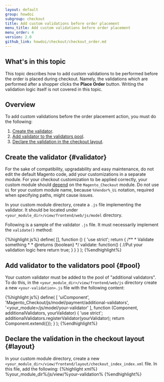 ```yaml
---
layout: default
group: howdoi
subgroup: checkout
title: Add custom validations before order placement
menu_title: Add custom validations before order placement
menu_order: 4
version: 2.0
github_link: howdoi/checkout/checkout_order.md
---
```

<h2>What's in this topic</h2>

This topic describes how to add custom validations to be performed before the order is placed during checkout. Namely, the validations which are performed after a shopper clicks the **Place Order** button. Writing the validation logic itself is not covered in this topic.

## Overview
To add custom validations before the order placement action, you must do the following:

1. [Create the validator](#validator).
2. [Add validator to the validators pool](#pool).
3. [Declare the validation in the checkout layout](#layout).

## Create the validator {#validator}

For the sake of compatibility, upgradability and easy maintenance, do not edit the default Magento code, add your customizations in a separate module. For your checkout customization to be applied correctly, your custom module should [depend]({{page.baseurl}}extension-dev-guide/build/composer-integration.html) on the `Magento_Checkout` module. Do not use `Ui` for your custom module name, because `%Vendor%_Ui` notation, required when specifying paths, might cause issues. 

In your custom module directory, create a `.js` file implementing the validator. It should be located under `<your_module_dir>/view/frontend/web/js/model` directory.

Following is a sample of the validator `.js` file. It must necessarily implement the `validate()` method:

{%highlight js%}
define(
    [],
    function () {
        'use strict';
        return {
            /**
             * Validate something
             *
             * @returns {boolean}
             */
            validate: function() {
                //Put your validation logic here
                return true;
            }
        }
    }
);
{%endhighlight%}

## Add validator to the validators pool {#pool}

Your custom validator must be added to the pool of "additional validators". To do this, in the `<your_module_dir>/view/frontend/web/js` directory create a new `<your-validation>.js` file with the following content:

{%highlight js%}
define(
    [
        'uiComponent',
        'Magento_Checkout/js/model/payment/additional-validators',
        '<your_module>/js/model/your-validator'
    ],
    function (Component, additionalValidators, yourValidator) {
        'use strict';
        additionalValidators.registerValidator(yourValidator);
        return Component.extend({});
    }
);
{%endhighlight%}

## Declare the validation in the checkout layout {#layout}

In your custom module directory, create a new `<your_module_dir>/view/frontend/layout/checkout_index_index.xml` file. 
In this file, add the following:
{%highlight xml%}
<page xmlns:xsi="http://www.w3.org/2001/XMLSchema-instance" layout="1column" xsi:noNamespaceSchemaLocation="urn:magento:framework:View/Layout/etc/page_configuration.xsd">
    <body>
<referenceBlock name="checkout.root">
    <arguments>
        <argument name="jsLayout" xsi:type="array">
            <item name="components" xsi:type="array">
                <item name="checkout" xsi:type="array">
                    <item name="children" xsi:type="array">
                        <item name="steps" xsi:type="array">
                            <item name="children" xsi:type="array">
                                <item name="billing-step" xsi:type="array">
                                    <item name="children" xsi:type="array">
                                        <item name="payment" xsi:type="array">
                                            <item name="children" xsi:type="array">
                                                <item name="additional-payment-validators" xsi:type="array">
                                                    <item name="children" xsi:type="array">
                                                        <!-- Declare your validation. START -->
                                                        <item name="your-validator" xsi:type="array">
                                                            <item name="component" xsi:type="string">%your_module_dir%/js/view/%your-validation%</item>
                                                        </item>
                                                        <!-- Declare your validation. END -->
                                                    </item>
                                                </item>
                                            </item>
                                        </item>
                                    </item>
                                </item>
                            </item>
                        </item>
                    </item>
                </item>
            </item>
        </argument>
    </arguments>
</referenceBlock>
    </body>
</page>
{%endhighlight%}
